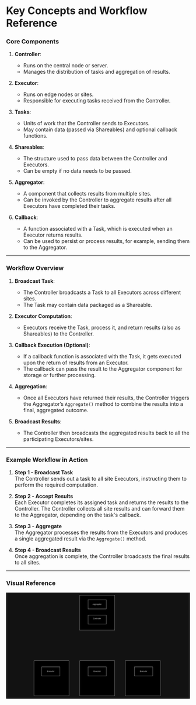 # Key Concepts and Workflow Reference

### Core Components
1. **Controller**: 
   - Runs on the central node or server.
   - Manages the distribution of tasks and aggregation of results.

2. **Executor**: 
   - Runs on edge nodes or sites.
   - Responsible for executing tasks received from the Controller.

3. **Tasks**: 
   - Units of work that the Controller sends to Executors.
   - May contain data (passed via Shareables) and optional callback functions.

4. **Shareables**: 
   - The structure used to pass data between the Controller and Executors.
   - Can be empty if no data needs to be passed.

5. **Aggregator**: 
   - A component that collects results from multiple sites.
   - Can be invoked by the Controller to aggregate results after all Executors have completed their tasks.

6. **Callback**: 
   - A function associated with a Task, which is executed when an Executor returns results.
   - Can be used to persist or process results, for example, sending them to the Aggregator.

---

### Workflow Overview

1. **Broadcast Task**:
   - The Controller broadcasts a Task to all Executors across different sites. 
   - The Task may contain data packaged as a Shareable.

2. **Executor Computation**:
   - Executors receive the Task, process it, and return results (also as Shareables) to the Controller.

3. **Callback Execution (Optional)**:
   - If a callback function is associated with the Task, it gets executed upon the return of results from an Executor.
   - The callback can pass the result to the Aggregator component for storage or further processing.

4. **Aggregation**:
   - Once all Executors have returned their results, the Controller triggers the Aggregator’s `Aggregate()` method to combine the results into a final, aggregated outcome.

5. **Broadcast Results**:
   - The Controller then broadcasts the aggregated results back to all the participating Executors/sites.

---

### Example Workflow in Action

1. **Step 1 - Broadcast Task**  
   The Controller sends out a task to all site Executors, instructing them to perform the required computation.

2. **Step 2 - Accept Results**  
   Each Executor completes its assigned task and returns the results to the Controller. The Controller collects all site results and can forward them to the Aggregator, depending on the task's callback.

3. **Step 3 - Aggregate**  
   The Aggregator processes the results from the Executors and produces a single aggregated result via the `Aggregate()` method.

4. **Step 4 - Broadcast Results**  
   Once aggregation is complete, the Controller broadcasts the final results to all sites.

---

### Visual Reference

![Process Overview](./images/run_animation.gif)
